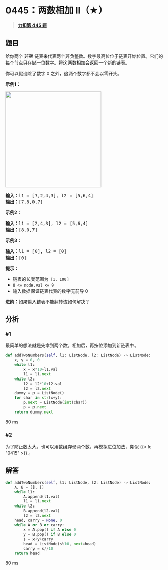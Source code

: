 # 0445：两数相加 II（★）


> <u>**[力扣第 445 题](https://leetcode.cn/problems/add-two-numbers-ii/)**</u>

## 题目

<p>给你两个 <strong>非空 </strong>链表来代表两个非负整数。数字最高位位于链表开始位置。它们的每个节点只存储一位数字。将这两数相加会返回一个新的链表。</p>

<p>你可以假设除了数字 0 之外，这两个数字都不会以零开头。</p>



<p><strong>示例1：</strong></p>

<p><img alt="" src="https://pic.leetcode-cn.com/1626420025-fZfzMX-image.png" style="width: 302px; " /></p>

<pre>
<strong>输入：</strong>l1 = [7,2,4,3], l2 = [5,6,4]
<strong>输出：</strong>[7,8,0,7]
</pre>

<p><strong>示例2：</strong></p>

<pre>
<strong>输入：</strong>l1 = [2,4,3], l2 = [5,6,4]
<strong>输出：</strong>[8,0,7]
</pre>

<p><strong>示例3：</strong></p>

<pre>
<strong>输入：</strong>l1 = [0], l2 = [0]
<strong>输出：</strong>[0]
</pre>



<p><strong>提示：</strong></p>

<ul>
<li>链表的长度范围为<code> [1, 100]</code></li>
<li><code>0 &lt;= node.val &lt;= 9</code></li>
<li>输入数据保证链表代表的数字无前导 0</li>
</ul>



<p><strong>进阶：</strong>如果输入链表不能翻转该如何解决？</p>


## 分析

### #1

最简单的想法就是先拿到两个数，相加后，再按位添加到新链表中。

```python
def addTwoNumbers(self, l1: ListNode, l2: ListNode) -> ListNode:
	x, y = 0, 0
	while l1:
		x = x*10+l1.val
		l1 = l1.next
	while l2:
		l2 = l2*10+l2.val
		l2 = l2.next
	dummy = p = ListNode()
	for char in str(x+y):
		p.next = ListNode(int(char))
		p = p.next
	return dummy.next
```

80 ms

### #2

为了防止数太大，也可以用数组存储两个数，再模拟进位加法，类似 {{< lc "0415" >}} 。

## 解答

```python
def addTwoNumbers(self, l1: ListNode, l2: ListNode) -> ListNode:
	A, B = [], []
	while l1:
		A.append(l1.val)
		l1 = l1.next
	while l2:
		B.append(l2.val)
		l2 = l2.next
	head, carry = None, 0
	while A or B or carry:
		x = A.pop() if A else 0
		y = B.pop() if B else 0
		s = x+y+carry
		head = ListNode(s%10, next=head)
		carry = s//10
	return head
```

80 ms


